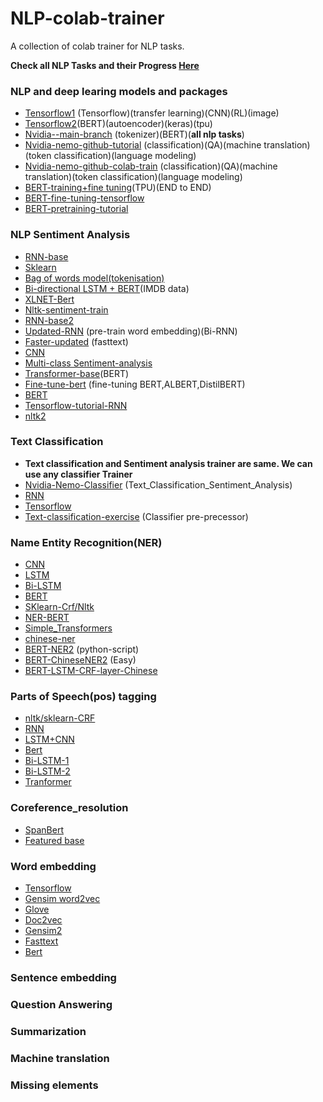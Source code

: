 # NLP-colab-trainer
A collection of colab trainer for NLP tasks.

**Check all NLP Tasks and their Progress [Here](http://nlpprogress.com)** 

### NLP and deep learing models and packages

* [Tensorflow1](https://colab.research.google.com/github/Hvass-Labs/TensorFlow-Tutorials) (Tensorflow)(transfer learning)(CNN)(RL)(image)
* [Tensorflow2](https://colab.research.google.com/github/tensorflow/tpu)(BERT)(autoencoder)(keras)(tpu)
* [Nvidia--main-branch](https://docs.google.com/document/d/1UMRNY391vuseB7o-qJswet4PlUPBe0Eb7K6KZoGchg8/edit) (tokenizer)(BERT)(**all nlp tasks**)
* [Nvidia-nemo-github-tutorial](https://github.com/NVIDIA/NeMo/tree/main/nemo/collections/nlp/models) (classification)(QA)(machine translation)(token classification)(language modeling)
* [Nvidia-nemo-github-colab-train](https://github.com/NVIDIA/NeMo/tree/main/tutorials/nlp) (classification)(QA)(machine translation)(token classification)(language modeling)
* [BERT-training+fine tuning](https://colab.research.google.com/github/tensorflow/tpu/blob/master/tools/colab/bert_finetuning_with_cloud_tpus.ipynb)(TPU)(END to END)
* [BERT-fine-tuning-tensorflow](https://colab.research.google.com/github/tensorflow/models/blob/master/official/colab/fine_tuning_bert.ipynb)
* [BERT-pretraining-tutorial](https://colab.research.google.com/github/NVIDIA/NeMo/blob/0.9rc/examples/nlp/BERTPretrainingTutorial.ipynb)

### NLP Sentiment Analysis

* [RNN-base](https://colab.research.google.com/github/d2l-ai/d2l-en-colab/blob/master/chapter_natural-language-processing-applications/sentiment-analysis-rnn.ipynb)
* [Sklearn](https://colab.research.google.com/github/littlecolumns/ds4j-notebooks/blob/master/investigating-sentiment-analysis/notebooks/Designing%20your%20own%20sentiment%20analysis%20tool.ipynb#scrollTo=hKrXGdK3lixw)
* [Bag of words model(tokenisation)](https://github.com/prakharchoudhary/SentimentAnalysis/blob/master/sentiment_analysis.ipynb)
* [Bi-directional LSTM + BERT](https://github.com/hosein-m/SentimentAnalysis/blob/master/main.ipynb)(IMDB data)
* [XLNET-Bert](https://github.com/kcmankar/pytorch-sentiment-analysis-using-XLNet/blob/master/xlnet_sentiment_analysis.ipynb)
* [Nltk-sentiment-train](http://www.nltk.org/howto/sentiment.html)
* [RNN-base2](https://github.com/bentrevett/pytorch-sentiment-analysis/blob/master/1%20-%20Simple%20Sentiment%20Analysis.ipynb)
* [Updated-RNN](https://github.com/bentrevett/pytorch-sentiment-analysis/blob/master/2%20-%20Upgraded%20Sentiment%20Analysis.ipynb) (pre-train word embedding)(Bi-RNN)
* [Faster-updated](https://github.com/bentrevett/pytorch-sentiment-analysis/blob/master/3%20-%20Faster%20Sentiment%20Analysis.ipynb) (fasttext)
* [CNN](https://github.com/bentrevett/pytorch-sentiment-analysis/blob/master/4%20-%20Convolutional%20Sentiment%20Analysis.ipynb)
* [Multi-class Sentiment-analysis](https://github.com/bentrevett/pytorch-sentiment-analysis/blob/master/5%20-%20Multi-class%20Sentiment%20Analysis.ipynb)
* [Transformer-base](https://github.com/bentrevett/pytorch-sentiment-analysis/blob/master/6%20-%20Transformers%20for%20Sentiment%20Analysis.ipynb)(BERT)
* [Fine-tune-bert](https://github.com/barissayil/SentimentAnalysis) (fine-tuning BERT,ALBERT,DistilBERT)
* [BERT](https://github.com/rlagywns0213/Sentimental_Analysis_bert/blob/main/bert_classification.ipynb)
* [Tensorflow-tutorial-RNN](https://colab.research.google.com/github/Hvass-Labs/TensorFlow-Tutorials/blob/master/20_Natural_Language_Processing.ipynb)
* [nltk2](https://www.kaggle.com/ngyptr/python-nltk-sentiment-analysis)

### Text Classification

* **Text classification and Sentiment analysis trainer are same. We can use any classifier Trainer**
* [Nvidia-Nemo-Classifier](https://colab.research.google.com/github/NVIDIA/NeMo/blob/main/tutorials/nlp/Text_Classification_Sentiment_Analysis.ipynb) (Text_Classification_Sentiment_Analysis)
* [RNN](https://colab.research.google.com/github/tensorflow/docs/blob/master/site/en/tutorials/text/text_classification_rnn.ipynb)
* [Tensorflow](https://colab.research.google.com/github/FirebaseExtended/codelab-textclassification-android/blob/master/train_tflite_model.ipynb)
* [Text-classification-exercise](https://colab.research.google.com/drive/1Y-vJ49-Hw6zFkUx1ON1OYB4euC4vNKKJ) (Classifier pre-precessor)


### Name Entity Recognition(NER)

* [CNN](https://github.com/urigoren/nlp_ner_workshop/blob/master/notebooks/NER%20with%20CNN.ipynb)
* [LSTM](https://github.com/urigoren/nlp_ner_workshop/blob/master/notebooks/NER%20with%20LSTM.ipynb)
* [Bi-LSTM](https://github.com/urigoren/nlp_ner_workshop/blob/master/notebooks/NER_with_Pytorch_Bi_LSTM.ipynb)
* [BERT](https://colab.research.google.com/github/NVIDIA/NeMo/blob/0.9rc/examples/nlp/NERWithBERT.ipynb)
* [SKlearn-Crf/Nltk](https://colab.research.google.com/github/dipanjanS/nlp_workshop_odsc19/blob/master/Module03%20-%20Text%20Understanding/Project%20-%20Building%20NER%20Taggers.ipynb)
* [NER-BERT](https://github.com/sberbank-ai/ner-bert)
* [Simple_Transformers](https://github.com/ThilinaRajapakse/simpletransformers/blob/master/examples/named_entity_recognition/named_entity_recognition.py)
* [chinese-ner](https://github.com/ProHiryu/bert-chinese-ner)
* [BERT-NER2](https://github.com/kyzhouhzau/BERT-NER) (python-script)
* [BERT-ChineseNER2](https://github.com/xuanzebi/BERT-CH-NER) (Easy)
* [BERT-LSTM-CRF-layer-Chinese](https://github.com/macanv/BERT-BiLSTM-CRF-NER)

### Parts of Speech(pos) tagging

* [nltk/sklearn-CRF](https://colab.research.google.com/drive/1d7LO_0665DYw6DrVJXXautJAJzHHqYOm)
* [RNN](https://github.com/Phoeboooo/pos_tagging/blob/master/pos_tagging.ipynb)
* [LSTM+CNN](https://github.com/LeoTSH/cnn_lstm_pos_tagger/blob/master/Hybrid%20PoS%20Tagger%20Model.ipynb)
* [Bert](https://github.com/soutsios/pos-tagger-bert/blob/master/pos_tagger_bert.ipynb)
* [Bi-LSTM-1](https://github.com/Helvind/BiLSTM/blob/master/UD13_Load_Preprocess.py)
* [Bi-LSTM-2](https://github.com/bentrevett/pytorch-pos-tagging/blob/master/1%20-%20BiLSTM%20for%20PoS%20Tagging.ipynb)
* [Tranformer](https://github.com/bentrevett/pytorch-pos-tagging/blob/master/2%20-%20Fine-tuning%20Pretrained%20Transformers%20for%20PoS%20Tagging.ipynb)

### Coreference_resolution

* [SpanBert](https://colab.research.google.com/drive/1SlERO9Uc9541qv6yH26LJz5IM9j7YVra#scrollTo=yWXlf3vQKDo8)
* [Featured base](https://github.com/osamaqureshi/coreferencer-pronoun-resolution/blob/master/Coreferencer%20pronoun%20resolution.ipynb)

### Word embedding

* [Tensorflow](https://colab.research.google.com/github/tensorflow/docs/blob/master/site/en/tutorials/text/word_embeddings.ipynb#scrollTo=aPO4_UmfF0KH)
* [Gensim word2vec](https://github.com/cmasch/word-embeddings-from-scratch/blob/master/Create_Embeddings.ipynb)
* [Glove](https://github.com/buomsoo-kim/Word-embedding-with-Python/blob/master/GloVe/source%20code/GloVe.ipynb)
* [Doc2vec](https://github.com/buomsoo-kim/Word-embedding-with-Python/blob/master/doc2vec/source%20code/doc2vec.ipynb)
* [Gensim2](https://github.com/buomsoo-kim/Word-embedding-with-Python/blob/master/doc2vec/source%20code/doc2vec.ipynb)
* [Fasttext](https://github.com/Lausanne-ML-Meetup/ML-for-text-with-fasttext/blob/master/clean-fasttext.ipynb)
* [Bert](https://github.com/zhang587/Bert_word_embedding/blob/master/Bert_word_embedding.ipynb)

### Sentence embedding

### Question Answering

### Summarization

### Machine translation

### Missing elements











